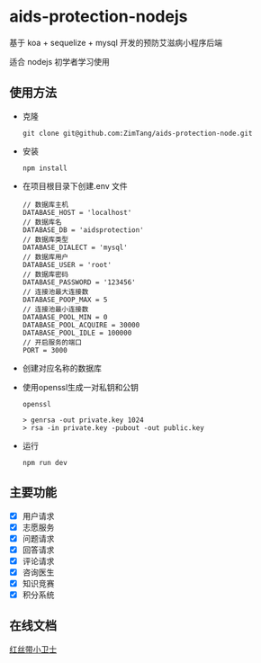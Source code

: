 # aids-protection-nodejs

基于 koa + sequelize + mysql 开发的预防艾滋病小程序后端

适合 nodejs 初学者学习使用

## 使用方法

- 克隆

    `git clone git@github.com:ZimTang/aids-protection-node.git`

- 安装

    `npm install`

- 在项目根目录下创建.env 文件

    ```.env
    // 数据库主机
    DATABASE_HOST = 'localhost'
    // 数据库名
    DATABASE_DB = 'aidsprotection'
    // 数据库类型
    DATABASE_DIALECT = 'mysql'
    // 数据库用户
    DATABASE_USER = 'root'
    // 数据库密码
    DATABASE_PASSWORD = '123456'
    // 连接池最大连接数
    DATABASE_POOP_MAX = 5
    // 连接池最小连接数
    DATABASE_POOL_MIN = 0
    DATABASE_POOL_ACQUIRE = 30000
    DATABASE_POOL_IDLE = 100000
    // 开启服务的端口
    PORT = 3000
    ```

- 创建对应名称的数据库
- 使用openssl生成一对私钥和公钥
  ```shell
  openssl

  > genrsa -out private.key 1024
  > rsa -in private.key -pubout -out public.key
  ```
- 运行

    `npm run dev`

## 主要功能

-   [x] 用户请求
-   [x] 志愿服务
-   [x] 问题请求
-   [x] 回答请求
-   [x] 评论请求
-   [x] 咨询医生
-   [x] 知识竞赛
-   [x] 积分系统

## 在线文档

[红丝带小卫士](https://docs.apipost.cn/preview/45631c3c545bca4f/d9d125c72b5afdc3)
